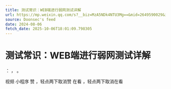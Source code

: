 ```yaml
---
title: 测试常识：WEB端进行弱网测试详解
url: https://mp.weixin.qq.com/s?__biz=MzA5NDk4NTU3Mg==&mid=2649590029&idx=3&sn=b81a20af597a9ed5863efce457a51839
source: Doonsec's feed
date: 2024-08-06
fetch_date: 2025-10-06T18:01:09.798305
---
```


# 测试常识：WEB端进行弱网测试详解

：
，
。

视频
小程序
赞
，轻点两下取消赞
在看
，轻点两下取消在看